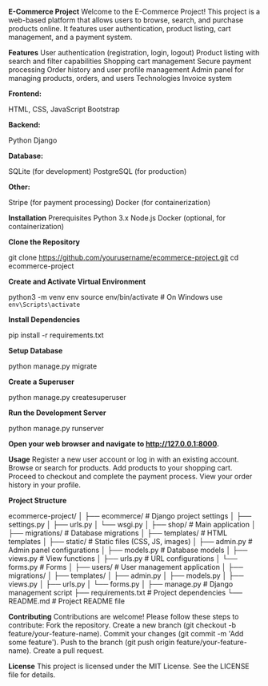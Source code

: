 **E-Commerce Project**
Welcome to the E-Commerce Project! This project is a web-based platform that allows users to browse, search, and purchase products online. It features user authentication, product listing, cart management, and a payment system.

**Features**
User authentication (registration, login, logout)
Product listing with search and filter capabilities
Shopping cart management
Secure payment processing
Order history and user profile management
Admin panel for managing products, orders, and users
Technologies
Invoice system


**Frontend:**

HTML, CSS, JavaScript
Bootstrap

**Backend:**

Python
Django

**Database:**

SQLite (for development)
PostgreSQL (for production)

**Other:**

Stripe (for payment processing)
Docker (for containerization)

**Installation**
Prerequisites
Python 3.x
Node.js
Docker (optional, for containerization)

**Clone the Repository**

git clone https://github.com/yourusername/ecommerce-project.git
cd ecommerce-project

**Create and Activate Virtual Environment**

python3 -m venv env
source env/bin/activate  # On Windows use `env\Scripts\activate`

**Install Dependencies**

pip install -r requirements.txt

**Setup Database**

python manage.py migrate

**Create a Superuser**

python manage.py createsuperuser

**Run the Development Server**

python manage.py runserver

**Open your web browser and navigate to http://127.0.0.1:8000.**

**Usage**
Register a new user account or log in with an existing account.
Browse or search for products.
Add products to your shopping cart.
Proceed to checkout and complete the payment process.
View your order history in your profile.

**Project Structure**

ecommerce-project/
│
├── ecommerce/               # Django project settings
│   ├── settings.py
│   ├── urls.py
│   └── wsgi.py
│
├── shop/                    # Main application
│   ├── migrations/          # Database migrations
│   ├── templates/           # HTML templates
│   ├── static/              # Static files (CSS, JS, images)
│   ├── admin.py             # Admin panel configurations
│   ├── models.py            # Database models
│   ├── views.py             # View functions
│   ├── urls.py              # URL configurations
│   └── forms.py             # Forms
│
├── users/                   # User management application
│   ├── migrations/
│   ├── templates/
│   ├── admin.py
│   ├── models.py
│   ├── views.py
│   ├── urls.py
│   └── forms.py
│
├── manage.py                # Django management script
├── requirements.txt         # Project dependencies
└── README.md                # Project README file

**Contributing**
Contributions are welcome! Please follow these steps to contribute:
Fork the repository.
Create a new branch (git checkout -b feature/your-feature-name).
Commit your changes (git commit -m 'Add some feature').
Push to the branch (git push origin feature/your-feature-name).
Create a pull request.

**License**
This project is licensed under the MIT License. See the LICENSE file for details.

